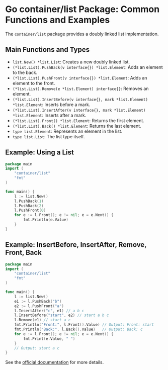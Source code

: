 # Go container/list Package: Common Functions and Examples

The `container/list` package provides a doubly linked list implementation.

## Main Functions and Types
- `list.New() *list.List`: Creates a new doubly linked list.
- `(*list.List).PushBack(v interface{}) *list.Element`: Adds an element to the back.
- `(*list.List).PushFront(v interface{}) *list.Element`: Adds an element to the front.
- `(*list.List).Remove(e *list.Element) interface{}`: Removes an element.
- `(*list.List).InsertBefore(v interface{}, mark *list.Element) *list.Element`: Inserts before a mark.
- `(*list.List).InsertAfter(v interface{}, mark *list.Element) *list.Element`: Inserts after a mark.
- `(*list.List).Front() *list.Element`: Returns the first element.
- `(*list.List).Back() *list.Element`: Returns the last element.
- `type list.Element`: Represents an element in the list.
- `type list.List`: The list type itself.

## Example: Using a List
```go
package main
import (
    "container/list"
    "fmt"
)

func main() {
    l := list.New()
    l.PushBack(1)
    l.PushBack(2)
    l.PushFront(0)
    for e := l.Front(); e != nil; e = e.Next() {
        fmt.Println(e.Value)
    }
}
```

## Example: InsertBefore, InsertAfter, Remove, Front, Back
```go
package main
import (
    "container/list"
    "fmt"
)

func main() {
    l := list.New()
    e1 := l.PushBack("b")
    e2 := l.PushFront("a")
    l.InsertAfter("c", e1) // a b c
    l.InsertBefore("start", e2) // start a b c
    l.Remove(e1) // start a c
    fmt.Println("Front:", l.Front().Value) // Output: Front: start
    fmt.Println("Back:", l.Back().Value)   // Output: Back: c
    for e := l.Front(); e != nil; e = e.Next() {
        fmt.Print(e.Value, " ")
    }
    // Output: start a c
}
```

See the [official documentation](https://pkg.go.dev/container/list) for more details.

